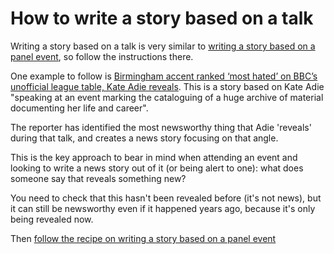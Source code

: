 # How to write a story based on a talk

Writing a story based on a talk is very similar to [writing a story based on a panel event](https://github.com/paulbradshaw/journalismrecipebook/blob/main/chapters/eventreport.md), so follow the instructions there.

One example to follow is [Birmingham accent ranked ‘most hated’ on BBC’s unofficial league table, Kate Adie reveals](https://www.theguardian.com/uk-news/2025/apr/12/birmingham-accent-ranked-most-hated-bbc-unofficial-league-table-kate-adie). This is a story based on Kate Adie "speaking at an event marking the cataloguing of a huge archive of material documenting her life and career".

The reporter has identified the most newsworthy thing that Adie 'reveals' during that talk, and creates a news story focusing on that angle.

This is the key approach to bear in mind when attending an event and looking to write a news story out of it (or being alert to one): what does someone say that reveals something new?

You need to check that this hasn't been revealed before (it's not news), but it can still be newsworthy even if it happened years ago, because it's only being revealed now.

Then [follow the recipe on writing a story based on a panel event](https://github.com/paulbradshaw/journalismrecipebook/blob/main/chapters/eventreport.md)
